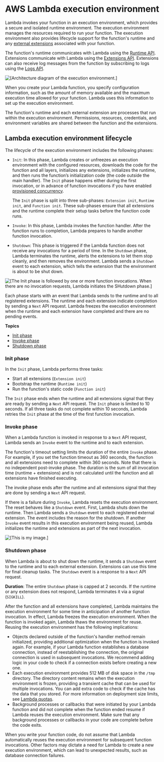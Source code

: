 # AWS Lambda execution environment<a name="runtimes-context"></a>

Lambda invokes your function in an execution environment, which provides a secure and isolated runtime environment\. The execution environment manages the resources required to run your function\. The execution environment also provides lifecycle support for the function's runtime and any [external extensions](using-extensions.md) associated with your function\.

The function's runtime communicates with Lambda using the [Runtime API](runtimes-api.md)\. Extensions communicate with Lambda using the [Extensions API](runtimes-extensions-api.md)\. Extensions can also receive log messages from the function by subscribing to logs using the [Logs API](runtimes-logs-api.md)\.

![\[Architecture diagram of the execution environment.\]](http://docs.aws.amazon.com/lambda/latest/dg/images/logs-api-concept-diagram.png)

When you create your Lambda function, you specify configuration information, such as the amount of memory available and the maximum execution time allowed for your function\. Lambda uses this information to set up the execution environment\.

The function's runtime and each external extension are processes that run within the execution environment\. Permissions, resources, credentials, and environment variables are shared between the function and the extensions\.

## Lambda execution environment lifecycle<a name="runtimes-lifecycle"></a>

The lifecycle of the execution environment includes the following phases:
+ `Init`: In this phase, Lambda creates or unfreezes an execution environment with the configured resources, downloads the code for the function and all layers, initializes any extensions, initializes the runtime, and then runs the function’s initialization code \(the code outside the main handler\)\. The `Init` phase happens either during the first invocation, or in advance of function invocations if you have enabled [provisioned concurrency](configuration-concurrency.md#configuration-concurrency-provisioned)\.

  The `Init` phase is split into three sub\-phases: `Extension init`, `Runtime init`, and `Function init`\. These sub\-phases ensure that all extensions and the runtime complete their setup tasks before the function code runs\.
+ `Invoke`: In this phase, Lambda invokes the function handler\. After the function runs to completion, Lambda prepares to handle another function invocation\.
+ `Shutdown`: This phase is triggered if the Lambda function does not receive any invocations for a period of time\. In the `Shutdown` phase, Lambda terminates the runtime, alerts the extensions to let them stop cleanly, and then removes the environment\. Lambda sends a `Shutdown` event to each extension, which tells the extension that the environment is about to be shut down\.

![\[The Init phase is followed by one or more function invocations. When there are no invocation requests, Lambda initiates the SHutdown phase.\]](http://docs.aws.amazon.com/lambda/latest/dg/images/Overview-Successful-Invokes.png)

Each phase starts with an event that Lambda sends to the runtime and to all registered extensions\. The runtime and each extension indicate completion by sending a `Next` API request\. Lambda freezes the execution environment when the runtime and each extension have completed and there are no pending events\.

**Topics**
+ [Init phase](#runtimes-lifecycle-ib)
+ [Invoke phase](#runtimes-lifecycle-invoke)
+ [Shutdown phase](#runtimes-lifecycle-shutdown)

### Init phase<a name="runtimes-lifecycle-ib"></a>

In the `Init` phase, Lambda performs three tasks:
+ Start all extensions \(`Extension init`\)
+ Bootstrap the runtime \(`Runtime init`\)
+ Run the function's static code \(`Function init`\)

The `Init` phase ends when the runtime and all extensions signal that they are ready by sending a `Next` API request\. The `Init` phase is limited to 10 seconds\. If all three tasks do not complete within 10 seconds, Lambda retries the `Init` phase at the time of the first function invocation\.

### Invoke phase<a name="runtimes-lifecycle-invoke"></a>

When a Lambda function is invoked in response to a `Next` API request, Lambda sends an `Invoke` event to the runtime and to each extension\.

The function's timeout setting limits the duration of the entire `Invoke` phase\. For example, if you set the function timeout as 360 seconds, the function and all extensions need to complete within 360 seconds\. Note that there is no independent post\-invoke phase\. The duration is the sum of all invocation time \(runtime \+ extensions\) and is not calculated until the function and all extensions have finished executing\.

The invoke phase ends after the runtime and all extensions signal that they are done by sending a `Next` API request\.

If there is a failure during `Invoke`, Lambda resets the execution environment\. The reset behaves like a `Shutdown` event\. First, Lambda shuts down the runtime\. Then Lambda sends a `Shutdown` event to each registered external extension\. The event includes the reason for the shutdown\. If another `Invoke` event results in this execution environment being reused, Lambda initializes the runtime and extensions as part of the next invocation\.

![\[This is my image.\]](http://docs.aws.amazon.com/lambda/latest/dg/images/Overview-Invoke-with-Error.png)

### Shutdown phase<a name="runtimes-lifecycle-shutdown"></a>

When Lambda is about to shut down the runtime, it sends a `Shutdown` event to the runtime and to each external extension\. Extensions can use this time for final cleanup tasks\. The `Shutdown` event is a response to a `Next` API request\.

**Duration**: The entire `Shutdown` phase is capped at 2 seconds\. If the runtime or any extension does not respond, Lambda terminates it via a signal \(`SIGKILL`\)\. 

After the function and all extensions have completed, Lambda maintains the execution environment for some time in anticipation of another function invocation\. In effect, Lambda freezes the execution environment\. When the function is invoked again, Lambda thaws the environment for reuse\. Reusing the execution environment has the following implications: 
+ Objects declared outside of the function's handler method remain initialized, providing additional optimization when the function is invoked again\. For example, if your Lambda function establishes a database connection, instead of reestablishing the connection, the original connection is used in subsequent invocations\. We recommend adding logic in your code to check if a connection exists before creating a new one\.
+ Each execution environment provides 512 MB of disk space in the `/tmp` directory\. The directory content remains when the execution environment is frozen, providing a transient cache that can be used for multiple invocations\. You can add extra code to check if the cache has the data that you stored\. For more information on deployment size limits, see [Lambda quotas](gettingstarted-limits.md)\.
+ Background processes or callbacks that were initiated by your Lambda function and did not complete when the function ended resume if Lambda reuses the execution environment\. Make sure that any background processes or callbacks in your code are complete before the code exits\.

When you write your function code, do not assume that Lambda automatically reuses the execution environment for subsequent function invocations\. Other factors may dictate a need for Lambda to create a new execution environment, which can lead to unexpected results, such as database connection failures\.